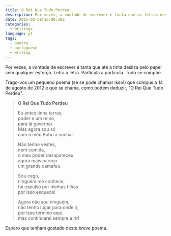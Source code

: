```yaml
---
title: O Rei Que Tudo Perdeu
description: Por vezes, a vontade de escrever é tanta que as letras deslizam pelo papel. Aqui está um pequeno poema, O Rei Que Tudo Perdeu, escrito em 2012.
date: 2015-02-28T16:00:38Z
categories:
  - writings
language: pt
tags:
  - poetry
  - portuguese
  - writing
---
```


Por vezes, a vontade de escrever é tanta que até a tinta desliza pelo papel sem qualquer esforço. Letra a letra. Partícula a partícula. Tudo se compõe.

<!--more-->

Trago-vos um pequeno poema (se se pode chamar isso!) que compus a 14 de agosto de 2012 e que se chama, como podem deduzir, "O Rei Que Tudo Perdeu".

> **O Rei Que Tudo Perdeu**
>
> Eu antes tinha terras,<br>
poder e um reino,<br>
para lá governar.<br>
Mas agora sou só<br>
com o meu Bobo a sonhar.
>
> Não tenho vestes,<br>
nem comida,<br>
o meu poder desapareceu<br>
agora mais pareço<br>
um grande camafeu.
>
> Sou cego,<br>
ninguém me conhece,<br>
foi expulso por minhas filhas<br>
por isso esquece!
>
> Agora não sou ninguém,<br>
não tenho lugar para onde ir,<br>
por isso termino aqui,<br>
mas continuarei sempre a rir!

Espero que tenham gostado deste breve poema.
